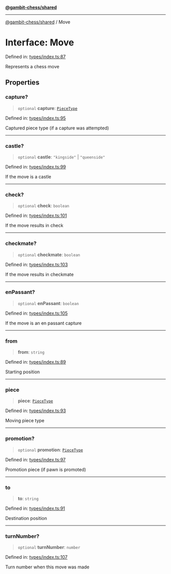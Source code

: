 [**@gambit-chess/shared**](../README.md)

***

[@gambit-chess/shared](../globals.md) / Move

# Interface: Move

Defined in: [types/index.ts:87](https://github.com/cango91/gambit-chess/blob/d79bd73a9b1359341cbe89b368f1eb5b66a60564/shared/src/types/index.ts#L87)

Represents a chess move

## Properties

### capture?

> `optional` **capture**: [`PieceType`](../type-aliases/PieceType.md)

Defined in: [types/index.ts:95](https://github.com/cango91/gambit-chess/blob/d79bd73a9b1359341cbe89b368f1eb5b66a60564/shared/src/types/index.ts#L95)

Captured piece type (if a capture was attempted)

***

### castle?

> `optional` **castle**: `"kingside"` \| `"queenside"`

Defined in: [types/index.ts:99](https://github.com/cango91/gambit-chess/blob/d79bd73a9b1359341cbe89b368f1eb5b66a60564/shared/src/types/index.ts#L99)

If the move is a castle

***

### check?

> `optional` **check**: `boolean`

Defined in: [types/index.ts:101](https://github.com/cango91/gambit-chess/blob/d79bd73a9b1359341cbe89b368f1eb5b66a60564/shared/src/types/index.ts#L101)

If the move results in check

***

### checkmate?

> `optional` **checkmate**: `boolean`

Defined in: [types/index.ts:103](https://github.com/cango91/gambit-chess/blob/d79bd73a9b1359341cbe89b368f1eb5b66a60564/shared/src/types/index.ts#L103)

If the move results in checkmate

***

### enPassant?

> `optional` **enPassant**: `boolean`

Defined in: [types/index.ts:105](https://github.com/cango91/gambit-chess/blob/d79bd73a9b1359341cbe89b368f1eb5b66a60564/shared/src/types/index.ts#L105)

If the move is an en passant capture

***

### from

> **from**: `string`

Defined in: [types/index.ts:89](https://github.com/cango91/gambit-chess/blob/d79bd73a9b1359341cbe89b368f1eb5b66a60564/shared/src/types/index.ts#L89)

Starting position

***

### piece

> **piece**: [`PieceType`](../type-aliases/PieceType.md)

Defined in: [types/index.ts:93](https://github.com/cango91/gambit-chess/blob/d79bd73a9b1359341cbe89b368f1eb5b66a60564/shared/src/types/index.ts#L93)

Moving piece type

***

### promotion?

> `optional` **promotion**: [`PieceType`](../type-aliases/PieceType.md)

Defined in: [types/index.ts:97](https://github.com/cango91/gambit-chess/blob/d79bd73a9b1359341cbe89b368f1eb5b66a60564/shared/src/types/index.ts#L97)

Promotion piece (if pawn is promoted)

***

### to

> **to**: `string`

Defined in: [types/index.ts:91](https://github.com/cango91/gambit-chess/blob/d79bd73a9b1359341cbe89b368f1eb5b66a60564/shared/src/types/index.ts#L91)

Destination position

***

### turnNumber?

> `optional` **turnNumber**: `number`

Defined in: [types/index.ts:107](https://github.com/cango91/gambit-chess/blob/d79bd73a9b1359341cbe89b368f1eb5b66a60564/shared/src/types/index.ts#L107)

Turn number when this move was made
